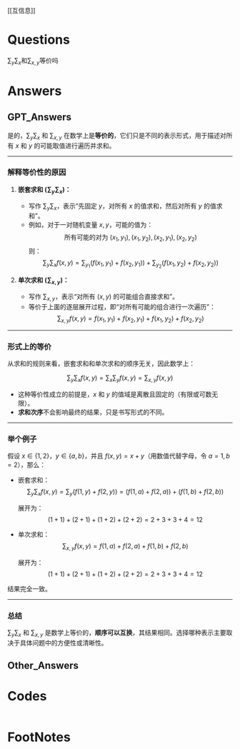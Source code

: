 [[互信息]]

# Questions

$\sum_{y} \sum_{x}$和$\sum_{x, y}$等价吗
# Answers

## GPT_Answers
是的，$\sum_{y} \sum_{x}$ 和 $\sum_{x, y}$ 在数学上是**等价的**，它们只是不同的表示形式，用于描述对所有 $x$ 和 $y$ 的可能取值进行遍历并求和。

---

### **解释等价性的原因**

1. **嵌套求和 ($\sum_y \sum_x$)：**
   - 写作 $\sum_y \sum_x$，表示“先固定 $y$，对所有 $x$ 的值求和，然后对所有 $y$ 的值求和”。
   - 例如，对于一对随机变量 $x, y$，可能的值为：
     $$\text{所有可能的对为 } (x_1, y_1), (x_1, y_2), (x_2, y_1), (x_2, y_2)$$
     则：
     $$\sum_y \sum_x f(x, y) = \sum_{y_1} \big( f(x_1, y_1) + f(x_2, y_1) \big) + \sum_{y_2} \big( f(x_1, y_2) + f(x_2, y_2) \big)$$

2. **单次求和 ($\sum_{x, y}$)：**
   - 写作 $\sum_{x, y}$，表示“对所有 $(x, y)$ 的可能组合直接求和”。
   - 等价于上面的逐层展开过程，即“对所有可能的组合进行一次遍历”：
     $$\sum_{x, y} f(x, y) = f(x_1, y_1) + f(x_2, y_1) + f(x_1, y_2) + f(x_2, y_2)$$

---

### **形式上的等价**

从求和的规则来看，嵌套求和和单次求和的顺序无关，因此数学上：

$$\sum_y \sum_x f(x, y) = \sum_x \sum_y f(x, y) = \sum_{x, y} f(x, y)$$

- 这种等价性成立的前提是，$x$ 和 $y$ 的值域是离散且固定的（有限或可数无限）。
- **求和次序**不会影响最终的结果，只是书写形式的不同。

---

### **举个例子**

假设 $x \in \{1, 2\}$，$y \in \{a, b\}$，并且 $f(x, y) = x + y$（用数值代替字母，令 $a = 1, b = 2$），那么：

- 嵌套求和：
  $$\sum_y \sum_x f(x, y) = \sum_{y} \big( f(1, y) + f(2, y) \big) = \big( f(1, a) + f(2, a) \big) + \big( f(1, b) + f(2, b) \big)$$

  展开为：
  $$(1+1) + (2+1) + (1+2) + (2+2) = 2 + 3 + 3 + 4 = 12$$

- 单次求和：
  $$\sum_{x, y} f(x, y) = f(1, a) + f(2, a) + f(1, b) + f(2, b)$$

  展开为：
  $$(1+1) + (2+1) + (1+2) + (2+2) = 2 + 3 + 3 + 4 = 12$$

结果完全一致。

---

### **总结**

$\sum_y \sum_x$ 和 $\sum_{x, y}$ 是数学上等价的，**顺序可以互换**，其结果相同。选择哪种表示主要取决于具体问题中的方便性或清晰性。

## Other_Answers


# Codes

```python

```


# FootNotes
